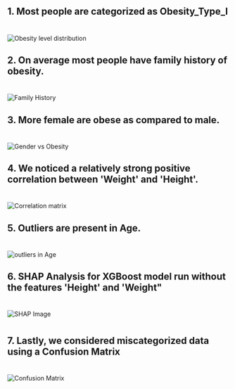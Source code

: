 ## 1. Most people are categorized as Obesity_Type_I
#

![Obesity level distribution](https://github.com/user-attachments/assets/f3f3b965-7f3c-4946-8de3-846cd79ac00a)



## 2. On average most people have family history of obesity.
#

![Family History](https://github.com/user-attachments/assets/a5e1bdff-a80e-41d7-8cca-38b8bbf8d9cc)


## 3. More female are obese as compared to male.
#

![Gender vs Obesity](https://github.com/user-attachments/assets/0666269d-74db-433b-9b94-e08ea66fec30)



## 4. We noticed a relatively strong positive correlation between 'Weight' and 'Height'.
#

![Correlation matrix](https://github.com/user-attachments/assets/48b10866-b695-413f-ac2b-420bbb871b09)



## 5. Outliers are present in Age.
#


![outliers in Age](https://github.com/user-attachments/assets/3fdbe520-826c-4075-b5c3-e334260876db)



## 6. SHAP Analysis for XGBoost model run without the features 'Height' and 'Weight"
#
#
![SHAP Image](https://github.com/user-attachments/assets/b3a20c7e-23c5-455d-a773-a24a3b697c6f)


#
## 7. Lastly, we considered miscategorized data using a **Confusion Matrix**
#
![Confusion Matrix](https://github.com/user-attachments/assets/7cd28ef3-3457-438e-a8f1-502570d9d2ca)



